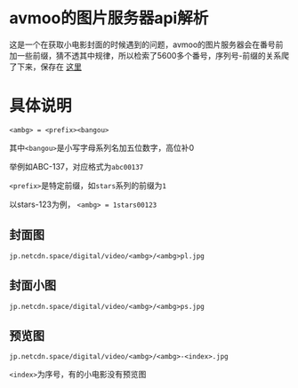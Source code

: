 # avmoo的图片服务器api解析


这是一个在获取小电影封面的时候遇到的问题，avmoo的图片服务器会在番号前加一些前缀，猜不透其中规律，所以检索了5600多个番号，序列号-前缀的关系爬了下来，保存在
<a href='./output/prefix_table.json'>这里</a>

# 具体说明

```
<ambg> = <prefix><bangou>
```
其中`<bangou>`是小写字母系列名加五位数字，高位补0

举例如ABC-137，对应格式为`abc00137`

`<prefix>`是特定前缀，如`stars`系列的前缀为`1`

以stars-123为例，
`<ambg> = 1stars00123` 
## 封面图
```
jp.netcdn.space/digital/video/<ambg>/<ambg>pl.jpg
```
## 封面小图
```
jp.netcdn.space/digital/video/<ambg>/<ambg>ps.jpg
```
## 预览图
```
jp.netcdn.space/digital/video/<ambg>/<ambg>-<index>.jpg
```
`<index>`为序号，有的小电影没有预览图
